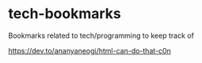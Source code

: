 # tech-bookmarks
Bookmarks related to tech/programming to keep track of

https://dev.to/ananyaneogi/html-can-do-that-c0n
